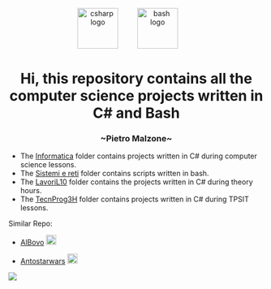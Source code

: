 <br clear="both">

<div align="center">
  <img src="https://cdn.jsdelivr.net/gh/devicons/devicon/icons/csharp/csharp-original.svg" height="80" alt="csharp logo"  />
  <img width="30" />
  <img src="https://bashlogo.com/img/symbol/png/full_colored_light.png" height="80" alt="bash logo"  />
  <img width="30" />
</div>

<h1 align="center">Hi, this repository contains all the computer science projects written in C# and Bash</h1>

<h3 align="center">~Pietro Malzone~</h3>

- The [Informatica](https://github.com/Pit17/GitHUb/tree/main/Informatica%203H/Informatica) folder contains projects written in C# during computer science lessons.
- The [Sistemi e reti](https://github.com/Pit17/GitHUb/tree/main/Sistemi%20e%20Reti) folder contains scripts written in bash.
- The [LavoriL10](https://github.com/Pit17/GitHUb/tree/main/LavoriL10(Prof.%20Molara)) folder contains the projects written in C# during theory hours.
- The [TecnProg3H](https://github.com/Pit17/School_GitHub/tree/main/TecnProg%203H) folder contains projects written in C# during TPSIT lessons.



Similar Repo:

-   [AlBovo](https://github.com/AlBovo/Compiti-Terza) <img src="https://avatars.githubusercontent.com/u/88632271?v=4" height="20" alt="AlBovo"  />


- [Antostarwars](https://github.com/Antostarwars/C-sharp-School) <img src="https://avatars.githubusercontent.com/u/67382924?v=4" height="20" alt="Anto" /> 



</h4>




[![](https://visitcount.itsvg.in/api?id=Pit17&icon=7&color=0)](https://visitcount.itsvg.in)
